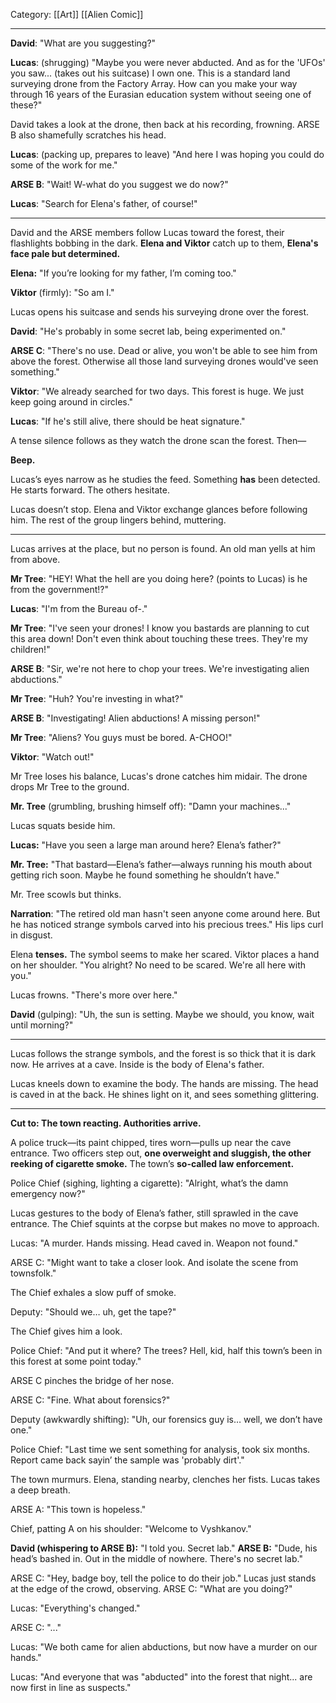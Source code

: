 Category: [[Art]] [[Alien Comic]]
___
**David**: "What are you suggesting?"

**Lucas**: (shrugging) "Maybe you were never abducted. And as for the 'UFOs' you saw... (takes out his suitcase) I own one. This is a standard land surveying drone from the Factory Array. How can you make your way through 16 years of the Eurasian education system without seeing one of these?"

David takes a look at the drone, then back at his recording, frowning. ARSE B also shamefully scratches his head. 

**Lucas**: (packing up, prepares to leave) "And here I was hoping you could do some of the work for me."

**ARSE B**: "Wait! W-what do you suggest we do now?"

**Lucas**: "Search for Elena's father, of course!" 
___
David and the ARSE members follow Lucas toward the forest, their flashlights bobbing in the dark. **Elena and Viktor** catch up to them, **Elena's face pale but determined.**

**Elena:** "If you’re looking for my father, I’m coming too."

**Viktor** (firmly): "So am I."

Lucas opens his suitcase and sends his surveying drone over the forest. 

**David**: "He's probably in some secret lab, being experimented on." 

**ARSE C**: "There's no use. Dead or alive, you won't be able to see him from above the forest. Otherwise all those land surveying drones would've seen something." 

**Viktor**: "We already searched for two days. This forest is huge. We just keep going around in circles." 

**Lucas**: "If he's still alive, there should be heat signature."

A tense silence follows as they watch the drone scan the forest. Then—

**Beep.**

Lucas’s eyes narrow as he studies the feed. Something **has** been detected. He starts forward. The others hesitate.

Lucas doesn’t stop. Elena and Viktor exchange glances before following him. The rest of the group lingers behind, muttering.
___
Lucas arrives at the place, but no person is found. An old man yells at him from above. 

**Mr Tree**: "HEY! What the hell are you doing here? (points to Lucas) is he from the government!?"

**Lucas**: "I'm from the Bureau of-."

**Mr Tree**: "I've seen your drones! I know you bastards are planning to cut this area down! Don't even think about touching these trees. They're my children!"

**ARSE B**: "Sir, we're not here to chop your trees. We're investigating alien abductions."

**Mr Tree**: "Huh? You're investing in what?"

**ARSE B**: "Investigating! Alien abductions! A missing person!"

**Mr Tree**: "Aliens? You guys must be bored. A-CHOO!" 

**Viktor**: "Watch out!"

Mr Tree loses his balance, Lucas's drone catches him midair. The drone drops Mr Tree to the ground. 

**Mr. Tree** (grumbling, brushing himself off): "Damn your machines..."

Lucas squats beside him.

**Lucas:** "Have you seen a large man around here? Elena’s father?"

**Mr. Tree:** "That bastard—Elena’s father—always running his mouth about getting rich soon. Maybe he found something he shouldn’t have."

Mr. Tree scowls but thinks. 

**Narration**: "The retired old man hasn't seen anyone come around here. But he has noticed strange symbols carved into his precious trees."
His lips curl in disgust.  

Elena **tenses.** The symbol seems to make her scared. Viktor places a hand on her shoulder. "You alright? No need to be scared. We're all here with you."

Lucas frowns. "There's more over here."

**David** (gulping): "Uh, the sun is setting. Maybe we should, you know, wait until morning?"
___
Lucas follows the strange symbols, and the forest is so thick that it is dark now. He arrives at a cave. Inside is the body of Elena's father. 

Lucas kneels down to examine the body. The hands are missing. The head is caved in at the back. He shines light on it, and sees something glittering. 

---
**Cut to: The town reacting. Authorities arrive.**

A police truck—its paint chipped, tires worn—pulls up near the cave entrance. Two officers step out, **one overweight and sluggish, the other reeking of cigarette smoke.** The town’s **so-called law enforcement.**

Police Chief (sighing, lighting a cigarette): "Alright, what’s the damn emergency now?"

Lucas gestures to the body of Elena’s father, still sprawled in the cave entrance. The Chief squints at the corpse but makes no move to approach.

Lucas: "A murder. Hands missing. Head caved in. Weapon not found."

ARSE C: "Might want to take a closer look. And isolate the scene from townsfolk."

The Chief exhales a slow puff of smoke.

Deputy: "Should we… uh, get the tape?"

The Chief gives him a look.

Police Chief: "And put it where? The trees? Hell, kid, half this town’s been in this forest at some point today."

ARSE C pinches the bridge of her nose.

ARSE C: "Fine. What about forensics?"

Deputy (awkwardly shifting): "Uh, our forensics guy is… well, we don’t have one."

Police Chief: "Last time we sent something for analysis, took six months. Report came back sayin’ the sample was 'probably dirt'." 

The town murmurs. Elena, standing nearby, clenches her fists. Lucas takes a deep breath.

ARSE A: "This town is hopeless."

Chief, patting A on his shoulder: "Welcome to Vyshkanov." 

**David (whispering to ARSE B):** "I told you. Secret lab."
**ARSE B:** "Dude, his head’s bashed in. Out in the middle of nowhere. There's no secret lab."

ARSE C: "Hey, badge boy, tell the police to do their job." Lucas just stands at the edge of the crowd, observing. ARSE C: "What are you doing?"

Lucas: "Everything's changed." 

ARSE C: "..."

Lucas: "We both came for alien abductions, but now have a murder on our hands."

Lucas: "And everyone that was "abducted" into the forest that night... are now first in line as suspects." 